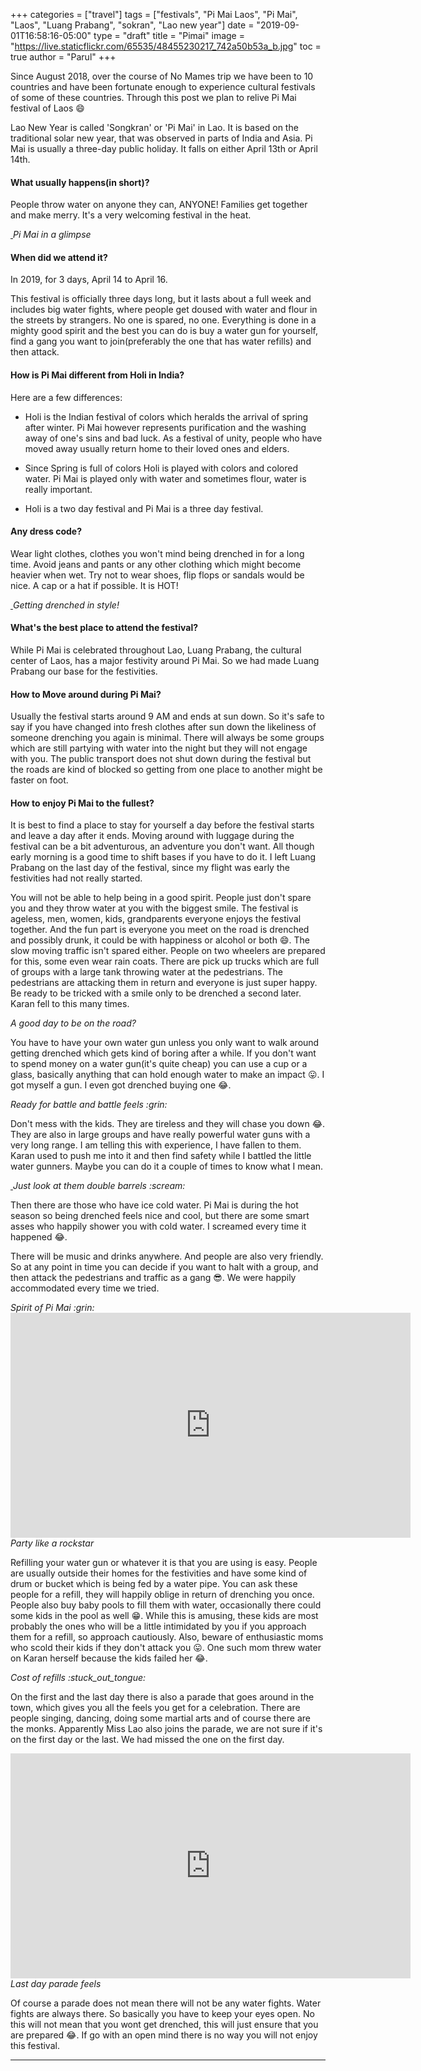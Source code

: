 +++
categories = ["travel"]
tags = ["festivals", "Pi Mai Laos", "Pi Mai", "Laos", "Luang Prabang", "sokran", "Lao new year"]
date = "2019-09-01T16:58:16-05:00"
type = "draft"
title = "Pimai"
image = "https://live.staticflickr.com/65535/48455230217_742a50b53a_b.jpg"
toc = true
author = "Parul"
+++

Since August 2018, over the course of No Mames trip we have been to 10 countries and have been fortunate enough to experience cultural festivals of some of these countries. Through this post we plan to relive Pi Mai festival of Laos :smile:

Lao New Year is called 'Songkran' or 'Pi Mai' in Lao. It is based on the traditional solar new year, that was observed in parts of India and Asia. Pi Mai is usually a three-day public holiday. It falls on either April 13th or April 14th.

#### **What usually happens(in short)?**

People throw water on anyone they can, ANYONE! Families get together and make merry. It's a very welcoming festival in the heat.

<div class="postimg">
  <a href="https://live.staticflickr.com/65535/48712321793_871bffce75_c.jpg" data-toggle="lightbox">
    <img class="lazy" data-src="https://live.staticflickr.com/65535/48712321793_871bffce75_c.jpg">
  </a>
  <em>Pi Mai in a glimpse</em>
</div>

#### **When did we attend it?**

In 2019, for 3 days, April 14 to April 16.

This festival is officially three days long, but it lasts about a full week and includes big water fights, where people get doused with water and flour in the streets by strangers. No one is spared, no one. Everything is done in a mighty good spirit and the best you can do is buy a water gun for yourself, find a gang you want to join(preferably the one that has water refills) and then attack.  

#### **How is Pi Mai different from Holi in India?**

Here are a few differences:

- Holi is the Indian festival of colors which heralds the arrival of spring after winter. Pi Mai however represents purification and the washing away of one's sins and bad luck. As a festival of unity, people who have moved away usually return home to their loved ones and elders.

- Since Spring is full of colors Holi is played with colors and colored water. Pi Mai is played only with water and sometimes flour, water is really important.

- Holi is a two day festival and Pi Mai is a three day festival.

#### **Any dress code?**

Wear light clothes, clothes you won't mind being drenched in for a long time. Avoid jeans and pants or any other clothing which might become heavier when wet. Try not to wear shoes, flip flops or sandals would be nice. A cap or a hat if possible. It is HOT!

<div class="postimg">
  <a href="https://live.staticflickr.com/65535/48712652431_d008b30850_c.jpg" data-toggle="lightbox">
    <img class="lazy" data-src="https://live.staticflickr.com/65535/48712652431_d008b30850_c.jpg">
  </a>
  <em>Getting drenched in style!</em>
</div>

#### **What's the best place to attend the festival?**

While Pi Mai is celebrated throughout Lao, Luang Prabang, the cultural center of Laos, has a major festivity around Pi Mai. So we had made Luang Prabang our base for the festivities.

#### **How to Move around during Pi Mai?**

Usually the festival starts around 9 AM and ends at sun down. So it's safe to say if you have changed into fresh clothes after sun down the likeliness of someone drenching you again is minimal. There will always be some groups which are still partying with water into the night but they will not engage with you. The public transport does not shut down during the festival but the roads are kind of blocked so getting from one place to another might be faster on foot.

#### **How to enjoy Pi Mai to the fullest?**

It is best to find a place to stay for yourself a day before the festival starts and leave a day after it ends. Moving around with luggage during the festival can be a bit adventurous, an adventure you don't want. All though early morning is a good time to shift bases if you have to do it. I left Luang Prabang on the last day of the festival, since my flight was early the festivities had not really started.

You will not be able to help being in a good spirit. People just don't spare you and they throw water at you with the biggest smile. The festival is ageless, men, women, kids, grandparents everyone enjoys the festival together. And the fun part is everyone you meet on the road is drenched and possibly drunk, it could be with happiness or alcohol or both :smile:. The slow moving traffic isn't spared either. People on two wheelers are prepared for this, some even wear rain coats. There are pick up trucks which are full of groups with a large tank throwing water at the pedestrians. The pedestrians are attacking them in return and everyone is just super happy. Be ready to be tricked with a smile only to be drenched a second later. Karan fell to this many times.

<div class="postimg">
  <div class="grid">
    <div class="grid-column-50">
    <a href="https://live.staticflickr.com/65535/48712322128_3da67f74c1_c.jpg" data-toggle="lightbox">
      <img class="lazy" data-src="https://live.staticflickr.com/65535/48712322128_3da67f74c1_c.jpg">
    </a>
    </div>
    <div class="grid-column-50">
    <a href="https://live.staticflickr.com/65535/48712652131_2b3e8a25f2_c.jpg" data-toggle="lightbox">
      <img class="lazy" data-src="https://live.staticflickr.com/65535/48712652131_2b3e8a25f2_c.jpg">
    </a>
    </div>
  </div>
  <em>A good day to be on the road?</em>
</div>

You have to have your own water gun unless you only want to walk around getting drenched which gets kind of boring after a while. If you don't want to spend money on a water gun(it's quite cheap) you can use a cup or a glass, basically anything that can hold enough water to make an impact :stuck_out_tongue:. I got myself a gun. I even got drenched buying one :joy:.

<div class="postimg">
  <div class="grid">
    <div class="grid-column-50">
    <a href="https://live.staticflickr.com/65535/48713852903_fd5e077014_c.jpg" data-toggle="lightbox">
      <img class="lazy" data-src="https://live.staticflickr.com/65535/48713852903_fd5e077014_c.jpg">
    </a>
    </div>
    <div class="grid-column-50">
    <a href="https://live.staticflickr.com/65535/48712652476_27a6231cd6_c.jpg" data-toggle="lightbox">
      <img class="lazy" data-src="https://live.staticflickr.com/65535/48712652476_27a6231cd6_c.jpg">
    </a>
    </div>
  </div>
  <em>Ready for battle and battle feels :grin:</em>
</div>

Don't mess with the kids. They are tireless and they will chase you down :joy:. They are also in large groups and have really powerful water guns with a very long range. I am telling this with experience, I have fallen to them. Karan used to push me into it and then find safety while I battled the little water gunners. Maybe you can do it a couple of times to know what I mean.

<div class="postimg">
  <a href="https://live.staticflickr.com/65535/48712817612_c733c7edf3_c.jpg" data-toggle="lightbox">
    <img class="lazy" data-src="https://live.staticflickr.com/65535/48712817612_c733c7edf3_c.jpg">
  </a>
  <em>Just look at them double barrels :scream:</em>
</div>

Then there are those who have ice cold water. Pi Mai is during the hot season so being drenched feels nice and cool, but there are some smart asses who happily shower you with cold water. I screamed every time it happened :joy:.

There will be music and drinks anywhere. And people are also very friendly. So at any point in time you can decide if you want to halt with a group, and then attack the pedestrians and traffic as a gang :sunglasses:. We were happily accommodated every time we tried.

<div class="postimg">
  <div class="grid">
    <div class="grid-column-50">
    <a href="https://live.staticflickr.com/65535/48455204072_f91312baeb_c.jpg" data-toggle="lightbox">
      <img class="lazy" data-src="https://live.staticflickr.com/65535/48455204072_f91312baeb_c.jpg">
    </a>
    </div>
    <div class="grid-column-50">
    <a href="https://live.staticflickr.com/65535/48712653371_8cd6ba8a40_c.jpg" data-toggle="lightbox">
      <img class="lazy" data-src="https://live.staticflickr.com/65535/48712653371_8cd6ba8a40_c.jpg">
    </a>
    </div>
  </div>
  <em>Spirit of Pi Mai :grin:</em>
</div>

<div class="postimg">
  <div class="video-container">
  <iframe src="https://player.vimeo.com/video/359192234" width="640" height="360" frameborder="0" allow="autoplay; fullscreen" allowfullscreen></iframe>
  </div>
  <em>Party like a rockstar</em>
  </div>

Refilling your water gun or whatever it is that you are using is easy. People are usually outside their homes for the festivities and have some kind of drum or bucket which is being fed by a water pipe. You can ask these people for a refill, they will happily oblige in return of drenching you once. People also buy baby pools to fill them with water, occasionally there could some kids in the pool as well :grin:. While this is amusing, these kids are most probably the ones who will be a little intimidated by you if you approach them for a refill, so approach cautiously. Also, beware of enthusiastic moms who scold their kids if they don't attack you :stuck_out_tongue:. One such mom threw water on Karan herself because the kids failed her :joy:.

<div class="postimg">
  <div class="grid">
    <div class="grid-column-50">
    <a href="https://live.staticflickr.com/65535/48712322708_1266338c79_c.jpg" data-toggle="lightbox">
      <img class="lazy" data-src="https://live.staticflickr.com/65535/48712322708_1266338c79_c.jpg">
    </a>
    </div>
    <div class="grid-column-50">
    <a href="https://live.staticflickr.com/65535/48712321353_2559b10ec9_c.jpg" data-toggle="lightbox">
      <img class="lazy" data-src="https://live.staticflickr.com/65535/48712321353_2559b10ec9_c.jpg">
    </a>
    </div>
  </div>
  <em>Cost of refills :stuck_out_tongue:</em>
</div>

On the first and the last day there is also a parade that goes around in the town, which gives you all the feels you get for a celebration. There are people singing, dancing, doing some martial arts and of course there are the monks. Apparently Miss Lao also joins the parade, we are not sure if it's on the first day or the last. We had missed the one on the first day.

<div class="postimg">
  <div class="video-container">
  <iframe src="https://player.vimeo.com/video/359171652" width="640" height="360" frameborder="0" allow="autoplay; fullscreen" allowfullscreen></iframe>
  </div>
  <em>Last day parade feels</em>
</div>

Of course a parade does not mean there will not be any water fights. Water fights are always there.
So basically you have to keep your eyes open. No this will not mean that you wont get drenched, this will just ensure that you are prepared :joy:. If go with an open mind there is no way you will not enjoy this festival.

<hr/>
